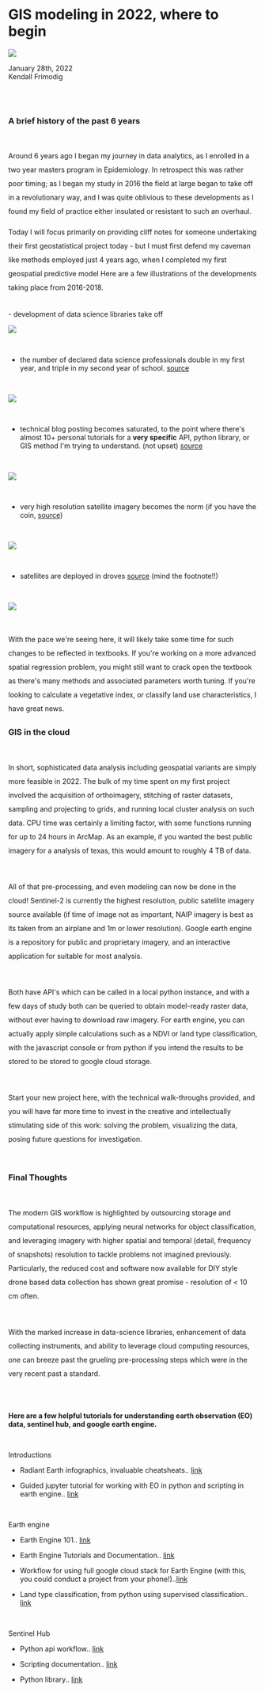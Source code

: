 # GIS modeling in 2022, where to begin

![](https://images.unsplash.com/photo-1460186136353-977e9d6085a1?ixlib=rb-1.2.1&ixid=MnwxMjA3fDB8MHxwaG90by1wYWdlfHx8fGVufDB8fHx8&auto=format&fit=crop&w=2940&q=80)

January 28th, 2022
<br>
Kendall Frimodig

<br><br>

### A brief history of the past 6 years

<br>

<p style="line-height:2">
Around 6 years ago I began my journey in data analytics, as I enrolled in a two year
masters program in Epidemiology. In retrospect this was rather poor timing; as I began my
study in 2016 the field at large began to take off in a revolutionary way, and I was quite
oblivious to these developments as I found my field of practice either insulated or resistant to such an overhaul.
</p>

<p style="line-height:2">
Today I will focus primarily on providing cliff notes for someone undertaking their first geostatistical project today - but I must first defend my caveman like methods employed just 4 years ago, when I completed my first geospatial predictive model
Here are a few illustrations of the developments taking place from 2016-2018.
</p>


<br>
- development of data science libraries take off

<br>

![](https://cdn-images-1.medium.com/max/1440/1*jvIeor-77F1CRx0fJYCJHA.png)

<br>

- the number of declared data science professionals double in my first year, and triple in my second year of school. [source](https://elu.nl/where-do-data-science-experts-exists)

<br>

![](https://cdn-images-1.medium.com/max/1440/1*Kqe4GA9R69l6F1fGwt5q8g.png)

<br>

- technical blog posting becomes saturated, to the point where there's almost 10+ personal tutorials for a **very specific**
API, python library, or GIS method I'm trying to understand. (not upset)
[source](https://medium.com/feedium/how-many-stories-are-published-on-medium-each-month-fe4abb5c2ac0)

<br>

![](https://miro.medium.com/max/700/1*Ghj4Pi745j7CheQRm9MqsQ.png)

<br>

- very high resolution satellite imagery becomes the norm (if you have the coin,
[source](https://medium.com/radiant-earth-insights/commercial-entrants-are-driving-innovation-in-earth-observation-and-that-is-all-good-f755e2433ae6))

<br>

![](https://miro.medium.com/max/2000/1*Vj_jopLB3ggQVURqdL21Rw.png)

<br>

- satellites are deployed in droves  [source](https://allthingsnuclear.org/syoung/number-of-satellites-skyrockets) (mind the footnote!!)

<br>

![](https://allthingsnuclear.org/wp-content/uploads/2021/07/growth-of-sattelites-bar-graph.jpg)

<br>

<p style="line-height:2">
With the pace we're seeing here, it will likely take some time for such changes to be reflected in textbooks. If you're working on a more advanced spatial regression problem, you might still want to crack open the textbook as there's many methods and associated parameters worth tuning. If you're looking to calculate a vegetative index, or classify land use characteristics, I have great news. </p>



### GIS in the cloud

<br>
<p style="line-height:2">
In short, sophisticated data analysis including geospatial variants are simply more feasible in 2022. The bulk of my time spent on my first project involved the acquisition of orthoimagery, stitching of raster datasets, sampling and projecting to grids, and running local cluster analysis on such data. CPU time was certainly a limiting factor, with some functions running for up to 24 hours in ArcMap. As an example, if you wanted the best public imagery for a analysis of texas, this would amount to roughly 4 TB of data.</p>
<br>

<p style="line-height:2">
All of that pre-processing, and even modeling can now be done in the cloud! Sentinel-2
is currently the highest resolution, public satellite imagery source available (if time of image not as important, NAIP imagery is best as its taken from an airplane and 1m or lower resolution). Google earth engine is a repository for public and proprietary imagery, and an interactive application for suitable for most analysis.</p>

<br>
<p style="line-height:2">
Both have API's which can be called in a local python instance, and with a few days of study both can be queried to obtain model-ready raster data, without ever having to download raw imagery. For earth engine, you can actually apply simple calculations such as a NDVI or land type classification, with the javascript console or from python if you intend the results to be stored to be stored to google cloud storage.</p>

<br>
<p style="line-height:2">
Start your new project here, with the technical walk-throughs provided, and you will have far more time to invest in the creative and intellectually stimulating side of this work: solving the problem, visualizing the data, posing future questions for investigation.</p>

<br>

### Final Thoughts

<br>
<p style="line-height:2">
The modern GIS workflow is highlighted by outsourcing storage and computational resources, applying neural networks for object classification, and leveraging imagery with higher spatial and temporal (detail, frequency of snapshots) resolution to tackle problems not imagined previously. Particularly, the reduced cost and software now available for DIY style drone based data collection has shown great promise - resolution of < 10 cm often.
</p>

<br>
<p style="line-height:2">
With the marked increase in data-science libraries, enhancement of data collecting instruments,
and ability to leverage cloud computing resources, one can breeze past the grueling pre-processing steps which were in the very recent past a standard.
</p>
<br>
<br>

**Here are a few helpful tutorials for understanding earth observation (EO) data, sentinel hub, and google earth engine.**

<br>

Introductions

- Radiant Earth infographics, invaluable cheatsheats.. [link](https://www.radiant.earth/infographics/)

- Guided jupyter tutorial for working with EO in python and scripting in earth engine.. [link](https://www.youtube.com/watch?v=j15MryznWn4)

<br>


Earth engine


- Earth Engine 101.. [link](https://www.youtube.com/watch?v=oAElakLgCdA)

- Earth Engine Tutorials and Documentation.. [link](https://developers.google.com/earth-engine/tutorials/videos?hl=hr)
- Workflow for using full google cloud stack for Earth Engine (with this, you could conduct a project from your phone!)..[link](https://www.youtube.com/watch?v=CKYPhCwyoy4)

- Land type classification, from python using supervised classification.. [link](https://www.youtube.com/watch?v=Nkd9zHrou9U)

<br>

Sentinel Hub

- Python api workflow.. [link](https://medium.com/sentinel-hub/tk-why-its-time-to-stop-processing-satellite-imagery-on-your-laptop-a09dbf8c72c0)

- Scripting documentation.. [link](https://www.sentinel-hub.com/develop/custom-scripts/)

- Python library.. [link](https://sentinelhub-py.readthedocs.io/en/latest/index.html)
